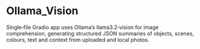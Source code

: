 # Ollama_Vision
Single‑file Gradio app uses Ollama’s llama3.2‑vision for image comprehension, generating structured JSON summaries of objects, scenes, colours, text and context from uploaded and local photos.
